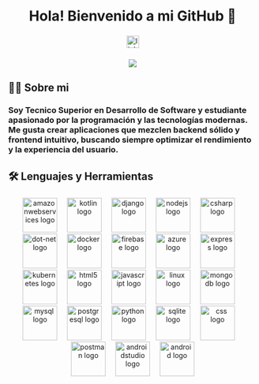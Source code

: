 <h1 align="center">Hola! Bienvenido a mi GitHub 👋</h1>

###

<div align="center">
  <a href="https://ar.linkedin.com/in/emiliano-celleri" target="_blank">
    <img src="https://img.shields.io/static/v1?message=LinkedIn&logo=linkedin&label=&color=0077B5&logoColor=white&labelColor=&style=for-the-badge" height="25" alt="linkedin logo"  />
  </a>
</div>

###

<div align="center">
  <img src="https://visitor-badge.laobi.icu/badge?page_id=emilianocelleri.emilianocelleri&"  />
</div>

###

<h2 align="left">👩‍💻  Sobre mi</h2>

###

<h3 align="left">Soy Tecnico Superior en Desarrollo de Software y estudiante apasionado por la programación y las tecnologías modernas. Me gusta crear aplicaciones que mezclen backend sólido y frontend intuitivo, buscando siempre optimizar el rendimiento y la experiencia del usuario.</h3>

###

<h2 align="left">🛠 Lenguajes y Herramientas</h2>

###

<div align="center">
  <img src="https://skillicons.dev/icons?i=aws" height="70" alt="amazonwebservices logo"  />
  <img width="12" />
  <img src="https://skillicons.dev/icons?i=kotlin" height="70" alt="kotlin logo"  />
  <img width="12" />
  <img src="https://skillicons.dev/icons?i=django" height="70" alt="django logo"  />
  <img width="12" />
  <img src="https://cdn.jsdelivr.net/gh/devicons/devicon/icons/nodejs/nodejs-original.svg" height="70" alt="nodejs logo"  />
  <img width="12" />
  <img src="https://cdn.jsdelivr.net/gh/devicons/devicon/icons/csharp/csharp-original.svg" height="70" alt="csharp logo"  />
  <img width="12" />
  <img src="https://skillicons.dev/icons?i=dotnet" height="70" alt="dot-net logo"  />
  <img width="12" />
  <img src="https://skillicons.dev/icons?i=docker" height="70" alt="docker logo"  />
  <img width="12" />
  <img src="https://skillicons.dev/icons?i=firebase" height="70" alt="firebase logo"  />
  <img width="12" />
  <img src="https://skillicons.dev/icons?i=azure" height="70" alt="azure logo"  />
  <img width="12" />
  <img src="https://skillicons.dev/icons?i=express" height="70" alt="express logo"  />
  <img width="12" />
  <img src="https://skillicons.dev/icons?i=kubernetes" height="70" alt="kubernetes logo"  />
  <img width="12" />
  <img src="https://cdn.jsdelivr.net/gh/devicons/devicon/icons/html5/html5-original.svg" height="70" alt="html5 logo"  />
  <img width="12" />
  <img src="https://skillicons.dev/icons?i=js" height="70" alt="javascript logo"  />
  <img width="12" />
  <img src="https://skillicons.dev/icons?i=linux" height="70" alt="linux logo"  />
  <img width="12" />
  <img src="https://skillicons.dev/icons?i=mongodb" height="70" alt="mongodb logo"  />
  <img width="12" />
  <img src="https://skillicons.dev/icons?i=mysql" height="70" alt="mysql logo"  />
  <img width="12" />
  <img src="https://cdn.jsdelivr.net/gh/devicons/devicon/icons/postgresql/postgresql-original.svg" height="70" alt="postgresql logo"  />
  <img width="12" />
  <img src="https://skillicons.dev/icons?i=py" height="70" alt="python logo"  />
  <img width="12" />
  <img src="https://cdn.jsdelivr.net/gh/devicons/devicon/icons/sqlite/sqlite-original.svg" height="70" alt="sqlite logo"  />
  <img width="12" />
  <img src="https://skillicons.dev/icons?i=css" height="70" alt="css logo"  />
  <img width="12" />
  <img src="https://cdn.simpleicons.org/postman/FF6C37" height="70" alt="postman logo"  />
  <img width="12" />
  <img src="https://cdn.jsdelivr.net/gh/devicons/devicon/icons/androidstudio/androidstudio-original.svg" height="70" alt="androidstudio logo"  />
  <img width="12" />
  <img src="https://cdn.simpleicons.org/android/3DDC84" height="70" alt="android logo"  />
</div>

###


